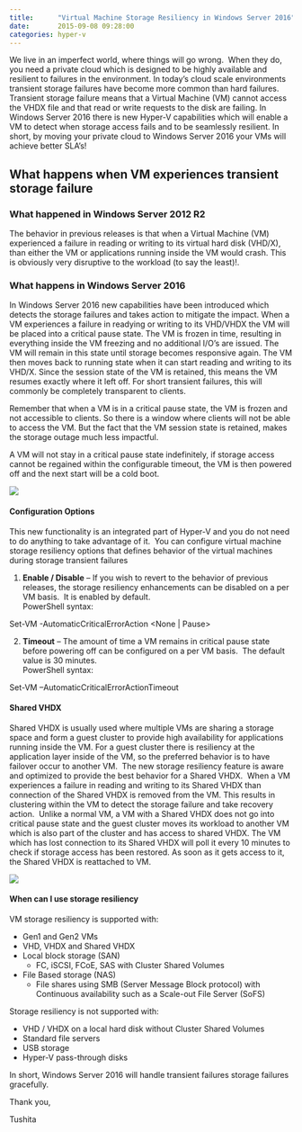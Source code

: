 ```yaml
---
title:      "Virtual Machine Storage Resiliency in Windows Server 2016"
date:       2015-09-08 09:28:00
categories: hyper-v
---
```

We live in an imperfect world, where things will go wrong.  When they do, you need a private cloud which is designed to be highly available and resilient to failures in the environment. In today’s cloud scale environments transient storage failures have become more common than hard failures. Transient storage failure means that a Virtual Machine (VM) cannot access the VHDX file and that read or write requests to the disk are failing. In Windows Server 2016 there is new Hyper-V capabilities which will enable a VM to detect when storage access fails and to be seamlessly resilient. In short, by moving your private cloud to Windows Server 2016 your VMs will achieve better SLA’s!

## What happens when VM experiences transient storage failure

### What happened in Windows Server 2012 R2

The behavior in previous releases is that when a Virtual Machine (VM) experienced a failure in reading or writing to its virtual hard disk (VHD/X), than either the VM or applications running inside the VM would crash. This is obviously very disruptive to the workload (to say the least)!.

### What happens in Windows Server 2016

In Windows Server 2016 new capabilities have been introduced which detects the storage failures and takes action to mitigate the impact. When a VM experiences a failure in readying or writing to its VHD/VHDX the VM will be placed into a critical pause state. The VM is frozen in time, resulting in everything inside the VM freezing and no additional I/O’s are issued. The VM will remain in this state until storage becomes responsive again. The VM then moves back to running state when it can start reading and writing to its VHD/X. Since the session state of the VM is retained, this means the VM resumes exactly where it left off. For short transient failures, this will commonly be completely transparent to clients.

Remember that when a VM is in a critical pause state, the VM is frozen and not accessible to clients. So there is a window where clients will not be able to access the VM. But the fact that the VM session state is retained, makes the storage outage much less impactful.

A VM will not stay in a critical pause state indefinitely, if storage access cannot be regained within the configurable timeout, the VM is then powered off and the next start will be a cold boot.

[![ ](https://msdnshared.blob.core.windows.net/media/TNBlogsFS/prod.evol.blogs.technet.com/CommunityServer.Blogs.Components.WeblogFiles/00/00/00/50/45/VM%20Storage%20Resiliency%20Workflow.png)](https://msdnshared.blob.core.windows.net/media/TNBlogsFS/prod.evol.blogs.technet.com/CommunityServer.Blogs.Components.WeblogFiles/00/00/00/50/45/VM%20Storage%20Resiliency%20Workflow.png)

#### Configuration Options

This new functionality is an integrated part of Hyper-V and you do not need to do anything to take advantage of it.  You can configure virtual machine storage resiliency options that defines behavior of the virtual machines during storage transient failures

  1. **Enable / Disable** – If you wish to revert to the behavior of previous releases, the storage resiliency enhancements can be disabled on a per VM basis.  It is enabled by default.  
PowerShell syntax:   


Set-VM -AutomaticCriticalErrorAction <None | Pause>

  2. **Timeout** – The amount of time a VM remains in critical pause state before powering off can be configured on a per VM basis.  The default value is 30 minutes.  
PowerShell syntax: 

Set-VM –AutomaticCriticalErrorActionTimeout <value in minutes>




#### Shared VHDX

Shared VHDX is usually used where multiple VMs are sharing a storage space and form a guest cluster to provide high availability for applications running inside the VM. For a guest cluster there is resiliency at the application layer inside of the VM, so the preferred behavior is to have failover occur to another VM.  The new storage resiliency feature is aware and optimized to provide the best behavior for a Shared VHDX.  When a VM experiences a failure in reading and writing to its Shared VHDX than connection of the Shared VHDX is removed from the VM. This results in clustering within the VM to detect the storage failure and take recovery action.  Unlike a normal VM, a VM with a Shared VHDX does not go into critical pause state and the guest cluster moves its workload to another VM which is also part of the cluster and has access to shared VHDX. The VM which has lost connection to its Shared VHDX will poll it every 10 minutes to check if storage access has been restored. As soon as it gets access to it, the Shared VHDX is reattached to VM.

[![ ](https://msdnshared.blob.core.windows.net/media/TNBlogsFS/prod.evol.blogs.technet.com/CommunityServer.Blogs.Components.WeblogFiles/00/00/00/50/45/Shared%20VHDX%20resiliency.png)](https://msdnshared.blob.core.windows.net/media/TNBlogsFS/prod.evol.blogs.technet.com/CommunityServer.Blogs.Components.WeblogFiles/00/00/00/50/45/Shared%20VHDX%20resiliency.png)

#### When can I use storage resiliency

VM storage resiliency is supported with: 

  * Gen1 and Gen2 VMs
  * VHD, VHDX and Shared VHDX 
  * Local block storage (SAN) 
    * FC, iSCSI, FCoE, SAS with Cluster Shared Volumes
  * File Based storage (NAS) 
    * File shares using SMB (Server Message Block protocol) with Continuous availability such as a Scale-out File Server (SoFS) 



  
Storage resiliency is not supported with:  

  * VHD / VHDX on a local hard disk without Cluster Shared Volumes
  * Standard file servers
  * USB storage
  * Hyper-V pass-through disks 



In short, Windows Server 2016 will handle transient failures storage failures gracefully.

Thank you,

Tushita
